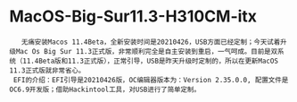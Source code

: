 # MacOS-Big-Sur11.3-H310CM-itx
       无痛安装Macos 11.4Beta，全新安装时间是20210426，USB方面已经定制；今天试着升级Mac Os Big Sur 11.3正式版，非常顺利完全是自主安装到重启，一气呵成。目前是双系统（11.4Beta版和11.3正式版），正常引导，USB是昨天升级时定制的，所以在更新MacOS 11.3正式版就非常省心。
     EFI的介绍：EFI引导是20210426版，OC编辑器版本为：Version 2.35.0.0, 配置文件是OC6.9开发版；借助Hackintool工具，对USB进行了简单定制。
